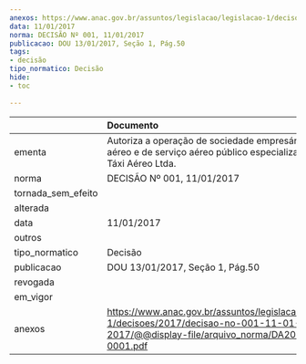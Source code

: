 ```yaml
---
anexos: https://www.anac.gov.br/assuntos/legislacao/legislacao-1/decisoes/2017/decisao-no-001-11-01-2017/@@display-file/arquivo_norma/DA2017-0001.pdf
data: 11/01/2017
norma: DECISÃO Nº 001, 11/01/2017
publicacao: DOU 13/01/2017, Seção 1, Pág.50
tags:
- decisão
tipo_normatico: Decisão
hide: 
- toc 
 
---
```


|                    | Documento                                                                                                                                     |
|:-------------------|:----------------------------------------------------------------------------------------------------------------------------------------------|
| ementa             | Autoriza a operação de sociedade empresária de táxi aéreo e de serviço aéreo público especializado - DS Air Táxi Aéreo Ltda.                  |
| norma              | DECISÃO Nº 001, 11/01/2017                                                                                                                    |
| tornada_sem_efeito |                                                                                                                                               |
| alterada           |                                                                                                                                               |
| data               | 11/01/2017                                                                                                                                    |
| outros             |                                                                                                                                               |
| tipo_normatico     | Decisão                                                                                                                                       |
| publicacao         | DOU 13/01/2017, Seção 1, Pág.50                                                                                                               |
| revogada           |                                                                                                                                               |
| em_vigor           |                                                                                                                                               |
| anexos             | https://www.anac.gov.br/assuntos/legislacao/legislacao-1/decisoes/2017/decisao-no-001-11-01-2017/@@display-file/arquivo_norma/DA2017-0001.pdf |